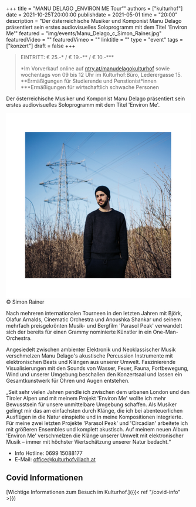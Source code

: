 +++
title = "MANU DELAGO „ENVIRON ME Tour“"
authors = ["kulturhof"]
date = 2021-10-25T20:00:00
publishdate = 2021-05-01
time = "20:00"
description = "Der österreichische Musiker und Komponist Manu Delago präsentiert sein erstes audiovisuelles Soloprogramm mit dem Titel 'Environ Me'"
featured = "img/events/Manu_Delago_c_Simon_Rainer.jpg"
featuredVideo = ""
featuredVimeo = ""
linktitle = ""
type = "event"
tags = ["konzert"]
draft = false
+++

>
> EINTRITT: € 25.-\* / € 19.-\*\* / € 10.-\*\*\*
>
> \*Im Vorverkauf online auf [ntry.at/manudelagokulturhof](https://ntry.at/manudelagokulturhof) sowie wochentags von 09 bis 12 Uhr im Kulturhof:Büro, Lederergasse 15.
> \*\*Ermäßigungen für Studierende und Penstionist\*innen
> \*\*\*Ermäßigungen für wirtschaftlich schwache Personen


Der österreichische Musiker und Komponist Manu Delago präsentiert sein erstes audiovisuelles Soloprogramm mit dem Titel 'Environ Me'.

![Manu Delago](/img/events/2021-10-25_manudelago_environme_cover_1500x1500px_DIGITAL.jpg)
© Simon Rainer

Nach mehreren internationalen Tourneen in den letzten Jahren mit Björk, Olafur Arnalds, Cinematic Orchestra und Anoushka Shankar und seinem mehrfach preisgekrönten Musik- und Bergfilm 'Parasol Peak' verwandelt sich der bereits für einen Grammy nominierte Künstler in ein One-Man-Orchestra.

Angesiedelt zwischen ambienter Elektronik und Neoklassischer Musik verschmelzen Manu Delago's akustische Percussion Instrumente mit elektronischen Beats und Klängen aus unserer Umwelt. Faszinierende Visualisierungen mit den Sounds von Wasser, Feuer, Fauna, Fortbewegung, Wind und unserer Umgebung beschallen den Konzertsaal und lassen ein Gesamtkunstwerk für Ohren und Augen entstehen.

„Seit sehr vielen Jahren pendle ich zwischen dem urbanen London und den Tiroler Alpen und mit meinem Projekt 'Environ Me' wollte ich mehr Bewusstsein für unsere unmittelbare Umgebung schaffen. Als Musiker gelingt mir das am einfachsten durch Klänge, die ich bei abenteuerlichen Ausflügen in die Natur einspielte und in meine Kompositionen integrierte. Für meine zwei letzten Projekte 'Parasol Peak' und 'Circadian' arbeitete ich mit größeren Ensembles und komplett akustisch. Auf meinem neuen Album 'Environ Me' verschmelzen die Klänge unserer Umwelt mit elektronischer Musik – immer mit höchster Wertschätzung unserer Natur bedacht.“

 
- Info Hotline: 0699 15088177 
- E-Mail: office@kulturhofvillach.at

## Covid Informationen

[Wichtige Informationen zum Besuch im Kulturhof.]({{< ref "/covid-info" >}})
